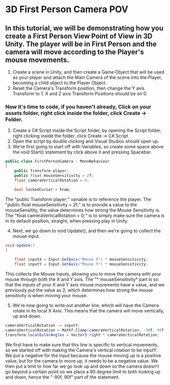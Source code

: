 # 3D First Person Camera POV 
## In this tutorial, we will be demonstrating how you create a First Person View Point of View in 3D Unity. The player will be in First Person and the camera will move according to the Player's mouse movements.

1. Create a scene in Unity, and then create a Game Object that will be used as your player and attach the Main Camera of the scene into the Player, becoming a child object to the Player Object.
2. Reset the Camera's Transform position, then change the Y axis Transform to 1. X and Z axis Transform Positions should be on 0.

### Now it's time to code, if you haven't already, Click on your assets folder, right click inside the folder, click Create -> Folder.

1. Create a C# Script inside the Script folder, by opening the Script folder, right clicking inside the folder, click Create -> C# Script
2. Open the script by double clicking and Visual Studios should open up.
3. We're first going to start off with Variables, so create some space above the void Start() statement by click above it and pressing Spacebar.
```.cs
public class FirstPersonCamera : MonoBehaviour
{
    public Transform player;
    public float mouseSensitivity = 2f;
    float cameraVerticalRotation = 0;

    bool lockedCursor = true;
```
The "public Transform player;" variable is to reference the player.
The "public float mouseSensitivity = 2f;" is to provide a value to the mouseSensitity, the value determines how strong the Mouse Sensitivity is.
The "float cameraVerticalRotation = 0;" is to simply make sure the camera is in its default position, straight, when pressing play in Unity.

4. Next, we go down to void Update(), and then we're going to collect the mouse input. 
```.cs
void Update()
{
  
    float inputX = Input.GetAxis("Mouse X") * mouseSensitivity;
    float inputY = Input.GetAxis("Mouse Y") * mouseSensitivity;
```
This collects the Mouse Inputs, allowing you to move the camera with your mouse through both the X and Y axis. 
The "* mouseSensitivity* part is so that the inputs of your X and Y axis mouse movements have a value, and we previously put the value as 2, which determines how strong the mouse sensitivity is when moving your mouse.

5. We're now going to write out another line, which will have the Camera rotate in its local X Axis. This means that the camera will move vertically, up and down.
```.cs
cameraVerticalRotation -= inputY;
cameraVerticalRotation = Mathf.Clamp(cameraVerticalRotation, -90f, 90f);
transform.localEulerAngles = Vector3.right * cameraVerticalRotation;
```
We first have to make sure that this line is specific to vertical movements, so we started off with making the Camera's vertical rotation to be inputY. We put a negative for the input because the mouse moving up is a positive value, but for the camera to move up, it needs to be a negative value.
We then put a limit to how far we go look up and down so the camera doesn't go beyond a certain point so we place a 90 degree limit to both looking up and down, hence the "-90f, 90f" part of the statement.
